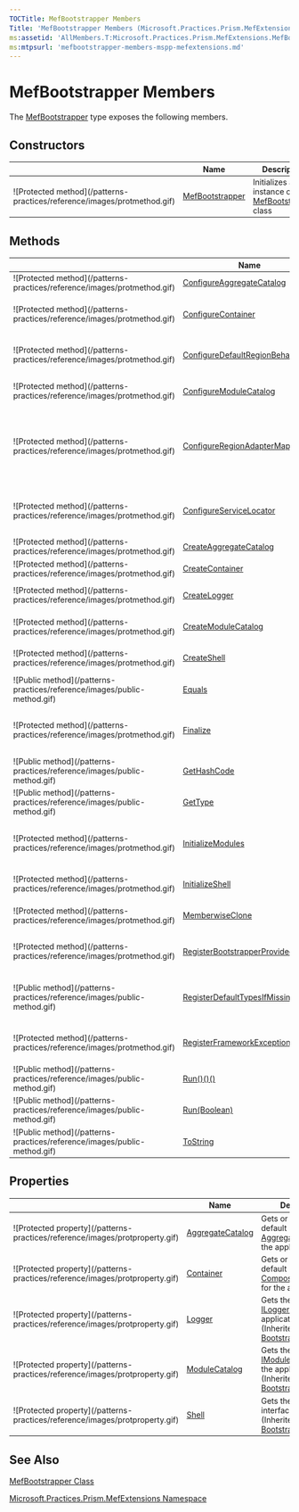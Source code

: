 ```yaml
---
TOCTitle: MefBootstrapper Members
Title: 'MefBootstrapper Members (Microsoft.Practices.Prism.MefExtensions)'
ms:assetid: 'AllMembers.T:Microsoft.Practices.Prism.MefExtensions.MefBootstrapper'
ms:mtpsurl: 'mefbootstrapper-members-mspp-mefextensions.md'
---
```



# MefBootstrapper Members

The [MefBootstrapper](https://msdn.microsoft.com/library/microsoft.practices.prism.mefextensions.mefbootstrapper) type exposes the following members.

## Constructors


<table>

<thead>
<tr class="header">
<th> </th>
<th>Name</th>
<th>Description</th>
</tr>
</thead>
<tbody>
<tr class="odd">
<td>![Protected method](/patterns-practices/reference/images/protmethod.gif)</td>
<td><a href="https://msdn.microsoft.com/library/microsoft.practices.prism.mefextensions.mefbootstrapper.">MefBootstrapper</a></td>
<td><div class="summary">
Initializes a new instance of the <a href="https://msdn.microsoft.com/library/microsoft.practices.prism.mefextensions.mefbootstrapper">MefBootstrapper</a> class
</div></td>
</tr>
</tbody>
</table>

## Methods


<table>

<thead>
<tr class="header">
<th> </th>
<th>Name</th>
<th>Description</th>
</tr>
</thead>
<tbody>
<tr class="odd">
<td>![Protected method](/patterns-practices/reference/images/protmethod.gif)</td>
<td><a href="https://msdn.microsoft.com/library/microsoft.practices.prism.mefextensions.mefbootstrapper.configureaggregatecatalog">ConfigureAggregateCatalog</a></td>
<td><div class="summary">
Configures the <a href="https://msdn.microsoft.com/library/microsoft.practices.prism.mefextensions.mefbootstrapper.aggregatecatalog">AggregateCatalog</a> used by MEF.
</div></td>
</tr>
<tr class="even">
<td>![Protected method](/patterns-practices/reference/images/protmethod.gif)</td>
<td><a href="https://msdn.microsoft.com/library/microsoft.practices.prism.mefextensions.mefbootstrapper.configurecontainer">ConfigureContainer</a></td>
<td><div class="summary">
Configures the <a href="http://msdn.microsoft.com/en-us/library/dd833553">CompositionContainer</a>. May be overwritten in a derived class to add specific type mappings required by the application.
</div></td>
</tr>
<tr class="odd">
<td>![Protected method](/patterns-practices/reference/images/protmethod.gif)</td>
<td><a href="https://msdn.microsoft.com/library/microsoft.practices.prism.bootstrapper.configuredefaultregionbehaviors">ConfigureDefaultRegionBehaviors</a></td>
<td><div class="summary">
Configures the <a href="https://msdn.microsoft.com/library/microsoft.practices.prism.regions.iregionbehaviorfactory">IRegionBehaviorFactory</a>. This will be the list of default behaviors that will be added to a region.
</div>
(Inherited from <a href="https://msdn.microsoft.com/library/microsoft.practices.prism.bootstrapper">Bootstrapper</a>.)</td>
</tr>
<tr class="even">
<td>![Protected method](/patterns-practices/reference/images/protmethod.gif)</td>
<td><a href="https://msdn.microsoft.com/library/microsoft.practices.prism.bootstrapper.configuremodulecatalog">ConfigureModuleCatalog</a></td>
<td><div class="summary">
Configures the <a href="https://msdn.microsoft.com/library/microsoft.practices.prism.modularity.imodulecatalog">IModuleCatalog</a> used by Prism.
</div>
(Inherited from <a href="https://msdn.microsoft.com/library/microsoft.practices.prism.bootstrapper">Bootstrapper</a>.)</td>
</tr>
<tr class="odd">
<td>![Protected method](/patterns-practices/reference/images/protmethod.gif)</td>
<td><a href="https://msdn.microsoft.com/library/microsoft.practices.prism.bootstrapper.configureregionadaptermappings">ConfigureRegionAdapterMappings</a></td>
<td><div class="summary">
Configures the default region adapter mappings to use in the application, in order to adapt UI controls defined in XAML to use a region and register it automatically. May be overwritten in a derived class to add specific mappings required by the application.
</div>
(Inherited from <a href="https://msdn.microsoft.com/library/microsoft.practices.prism.bootstrapper">Bootstrapper</a>.)</td>
</tr>
<tr class="even">
<td>![Protected method](/patterns-practices/reference/images/protmethod.gif)</td>
<td><a href="https://msdn.microsoft.com/library/microsoft.practices.prism.mefextensions.mefbootstrapper.configureservicelocator">ConfigureServiceLocator</a></td>
<td><div class="summary">
Configures the LocatorProvider for the ServiceLocator.
</div>
(Overrides <a href="https://msdn.microsoft.com/library/microsoft.practices.prism.bootstrapper.configureservicelocator">Bootstrapper.ConfigureServiceLocator()()()</a>.)</td>
</tr>
<tr class="odd">
<td>![Protected method](/patterns-practices/reference/images/protmethod.gif)</td>
<td><a href="https://msdn.microsoft.com/library/microsoft.practices.prism.mefextensions.mefbootstrapper.createaggregatecatalog">CreateAggregateCatalog</a></td>
<td><div class="summary">
Configures the <a href="https://msdn.microsoft.com/library/microsoft.practices.prism.mefextensions.mefbootstrapper.aggregatecatalog">AggregateCatalog</a> used by MEF.
</div></td>
</tr>
<tr class="even">
<td>![Protected method](/patterns-practices/reference/images/protmethod.gif)</td>
<td><a href="https://msdn.microsoft.com/library/microsoft.practices.prism.mefextensions.mefbootstrapper.createcontainer">CreateContainer</a></td>
<td><div class="summary">
Creates the <a href="http://msdn.microsoft.com/en-us/library/dd833553">CompositionContainer</a> that will be used as the default container.
</div></td>
</tr>
<tr class="odd">
<td>![Protected method](/patterns-practices/reference/images/protmethod.gif)</td>
<td><a href="https://msdn.microsoft.com/library/microsoft.practices.prism.bootstrapper.createlogger">CreateLogger</a></td>
<td><div class="summary">
Create the <a href="https://msdn.microsoft.com/library/microsoft.practices.prism.logging.iloggerfacade">ILoggerFacade</a> used by the bootstrapper.
</div>
(Inherited from <a href="https://msdn.microsoft.com/library/microsoft.practices.prism.bootstrapper">Bootstrapper</a>.)</td>
</tr>
<tr class="even">
<td>![Protected method](/patterns-practices/reference/images/protmethod.gif)</td>
<td><a href="https://msdn.microsoft.com/library/microsoft.practices.prism.bootstrapper.createmodulecatalog">CreateModuleCatalog</a></td>
<td><div class="summary">
Creates the <a href="https://msdn.microsoft.com/library/microsoft.practices.prism.modularity.imodulecatalog">IModuleCatalog</a> used by Prism.
</div>
(Inherited from <a href="https://msdn.microsoft.com/library/microsoft.practices.prism.bootstrapper">Bootstrapper</a>.)</td>
</tr>
<tr class="odd">
<td>![Protected method](/patterns-practices/reference/images/protmethod.gif)</td>
<td><a href="https://msdn.microsoft.com/library/microsoft.practices.prism.bootstrapper.createshell">CreateShell</a></td>
<td><div class="summary">
Creates the shell or main window of the application.
</div>
(Inherited from <a href="https://msdn.microsoft.com/library/microsoft.practices.prism.bootstrapper">Bootstrapper</a>.)</td>
</tr>
<tr class="even">
<td>![Public method](/patterns-practices/reference/images/public-method.gif)</td>
<td><a href="http://msdn.microsoft.com/en-us/library/bsc2ak47">Equals</a></td>
<td><div class="summary">
Determines whether the specified <a href="http://msdn.microsoft.com/en-us/library/e5kfa45b">Object</a> is equal to the current <a href="http://msdn.microsoft.com/en-us/library/e5kfa45b">Object</a>.
</div>
(Inherited from <a href="http://msdn.microsoft.com/en-us/library/e5kfa45b">Object</a>.)</td>
</tr>
<tr class="odd">
<td>![Protected method](/patterns-practices/reference/images/protmethod.gif)</td>
<td><a href="http://msdn.microsoft.com/en-us/library/4k87zsw7">Finalize</a></td>
<td><div class="summary">
Allows an object to try to free resources and perform other cleanup operations before it is reclaimed by garbage collection.
</div>
(Inherited from <a href="http://msdn.microsoft.com/en-us/library/e5kfa45b">Object</a>.)</td>
</tr>
<tr class="even">
<td>![Public method](/patterns-practices/reference/images/public-method.gif)</td>
<td><a href="http://msdn.microsoft.com/en-us/library/zdee4b3y">GetHashCode</a></td>
<td><div class="summary">
Serves as a hash function for a particular type.
</div>
(Inherited from <a href="http://msdn.microsoft.com/en-us/library/e5kfa45b">Object</a>.)</td>
</tr>
<tr class="odd">
<td>![Public method](/patterns-practices/reference/images/public-method.gif)</td>
<td><a href="http://msdn.microsoft.com/en-us/library/dfwy45w9">GetType</a></td>
<td><div class="summary">
Gets the <a href="http://msdn.microsoft.com/en-us/library/42892f65">Type</a> of the current instance.
</div>
(Inherited from <a href="http://msdn.microsoft.com/en-us/library/e5kfa45b">Object</a>.)</td>
</tr>
<tr class="even">
<td>![Protected method](/patterns-practices/reference/images/protmethod.gif)</td>
<td><a href="https://msdn.microsoft.com/library/microsoft.practices.prism.mefextensions.mefbootstrapper.initializemodules">InitializeModules</a></td>
<td><div class="summary">
Initializes the modules. May be overwritten in a derived class to use a custom Modules Catalog
</div>
(Overrides <a href="https://msdn.microsoft.com/library/microsoft.practices.prism.bootstrapper.initializemodules">Bootstrapper.InitializeModules()()()</a>.)</td>
</tr>
<tr class="odd">
<td>![Protected method](/patterns-practices/reference/images/protmethod.gif)</td>
<td><a href="https://msdn.microsoft.com/library/microsoft.practices.prism.mefextensions.mefbootstrapper.initializeshell">InitializeShell</a></td>
<td><div class="summary">
Initializes the shell.
</div>
(Overrides <a href="https://msdn.microsoft.com/library/microsoft.practices.prism.bootstrapper.initializeshell">Bootstrapper.InitializeShell()()()</a>.)</td>
</tr>
<tr class="even">
<td>![Protected method](/patterns-practices/reference/images/protmethod.gif)</td>
<td><a href="http://msdn.microsoft.com/en-us/library/57ctke0a">MemberwiseClone</a></td>
<td><div class="summary">
Creates a shallow copy of the current <a href="http://msdn.microsoft.com/en-us/library/e5kfa45b">Object</a>.
</div>
(Inherited from <a href="http://msdn.microsoft.com/en-us/library/e5kfa45b">Object</a>.)</td>
</tr>
<tr class="odd">
<td>![Protected method](/patterns-practices/reference/images/protmethod.gif)</td>
<td><a href="https://msdn.microsoft.com/library/microsoft.practices.prism.mefextensions.mefbootstrapper.registerbootstrapperprovidedtypes">RegisterBootstrapperProvidedTypes</a></td>
<td><div class="summary">
Helper method for configuring the <a href="http://msdn.microsoft.com/en-us/library/dd833553">CompositionContainer</a>. Registers all the types direct instantiated by the bootstrapper with the container.
</div></td>
</tr>
<tr class="even">
<td>![Public method](/patterns-practices/reference/images/public-method.gif)</td>
<td><a href="https://msdn.microsoft.com/library/microsoft.practices.prism.mefextensions.mefbootstrapper.registerdefaulttypesifmissing">RegisterDefaultTypesIfMissing</a></td>
<td><div class="summary">
Helper method for configuring the <a href="http://msdn.microsoft.com/en-us/library/dd833553">CompositionContainer</a>. Registers defaults for all the types necessary for Prism to work, if they are not already registered.
</div></td>
</tr>
<tr class="odd">
<td>![Protected method](/patterns-practices/reference/images/protmethod.gif)</td>
<td><a href="https://msdn.microsoft.com/library/microsoft.practices.prism.bootstrapper.registerframeworkexceptiontypes">RegisterFrameworkExceptionTypes</a></td>
<td><div class="summary">
Registers the <a href="http://msdn.microsoft.com/en-us/library/42892f65">Type</a>s of the Exceptions that are not considered root exceptions by the <a href="https://msdn.microsoft.com/library/microsoft.practices.prism.exceptionextensions">ExceptionExtensions</a>.
</div>
(Inherited from <a href="https://msdn.microsoft.com/library/microsoft.practices.prism.bootstrapper">Bootstrapper</a>.)</td>
</tr>
<tr class="even">
<td>![Public method](/patterns-practices/reference/images/public-method.gif)</td>
<td><a href="https://msdn.microsoft.com/library/microsoft.practices.prism.bootstrapper.run">Run()()()</a></td>
<td><div class="summary">
Runs the bootstrapper process.
</div>
(Inherited from <a href="https://msdn.microsoft.com/library/microsoft.practices.prism.bootstrapper">Bootstrapper</a>.)</td>
</tr>
<tr class="odd">
<td>![Public method](/patterns-practices/reference/images/public-method.gif)</td>
<td><a href="https://msdn.microsoft.com/library/microsoft.practices.prism.mefextensions.mefbootstrapper.run(system.boolean)">Run(Boolean)</a></td>
<td><div class="summary">
Run the bootstrapper process.
</div>
(Overrides <a href="https://msdn.microsoft.com/library/microsoft.practices.prism.bootstrapper.run(system.boolean)">Bootstrapper.Run(Boolean)</a>.)</td>
</tr>
<tr class="even">
<td>![Public method](/patterns-practices/reference/images/public-method.gif)</td>
<td><a href="http://msdn.microsoft.com/en-us/library/7bxwbwt2">ToString</a></td>
<td><div class="summary">
Returns a string that represents the current object.
</div>
(Inherited from <a href="http://msdn.microsoft.com/en-us/library/e5kfa45b">Object</a>.)</td>
</tr>
</tbody>
</table>

## Properties


<table>

<thead>
<tr class="header">
<th> </th>
<th>Name</th>
<th>Description</th>
</tr>
</thead>
<tbody>
<tr class="odd">
<td>![Protected property](/patterns-practices/reference/images/protproperty.gif)</td>
<td><a href="https://msdn.microsoft.com/library/microsoft.practices.prism.mefextensions.mefbootstrapper.aggregatecatalog">AggregateCatalog</a></td>
<td><div class="summary">
Gets or sets the default <a href="https://msdn.microsoft.com/library/microsoft.practices.prism.mefextensions.mefbootstrapper.aggregatecatalog">AggregateCatalog</a> for the application.
</div></td>
</tr>
<tr class="even">
<td>![Protected property](/patterns-practices/reference/images/protproperty.gif)</td>
<td><a href="https://msdn.microsoft.com/library/microsoft.practices.prism.mefextensions.mefbootstrapper.container">Container</a></td>
<td><div class="summary">
Gets or sets the default <a href="http://msdn.microsoft.com/en-us/library/dd833553">CompositionContainer</a> for the application.
</div></td>
</tr>
<tr class="odd">
<td>![Protected property](/patterns-practices/reference/images/protproperty.gif)</td>
<td><a href="https://msdn.microsoft.com/library/microsoft.practices.prism.bootstrapper.logger">Logger</a></td>
<td><div class="summary">
Gets the <a href="https://msdn.microsoft.com/library/microsoft.practices.prism.logging.iloggerfacade">ILoggerFacade</a> for the application.
</div>
(Inherited from <a href="https://msdn.microsoft.com/library/microsoft.practices.prism.bootstrapper">Bootstrapper</a>.)</td>
</tr>
<tr class="even">
<td>![Protected property](/patterns-practices/reference/images/protproperty.gif)</td>
<td><a href="https://msdn.microsoft.com/library/microsoft.practices.prism.bootstrapper.modulecatalog">ModuleCatalog</a></td>
<td><div class="summary">
Gets the default <a href="https://msdn.microsoft.com/library/microsoft.practices.prism.modularity.imodulecatalog">IModuleCatalog</a> for the application.
</div>
(Inherited from <a href="https://msdn.microsoft.com/library/microsoft.practices.prism.bootstrapper">Bootstrapper</a>.)</td>
</tr>
<tr class="odd">
<td>![Protected property](/patterns-practices/reference/images/protproperty.gif)</td>
<td><a href="https://msdn.microsoft.com/library/microsoft.practices.prism.bootstrapper.shell">Shell</a></td>
<td><div class="summary">
Gets the shell user interface
</div>
(Inherited from <a href="https://msdn.microsoft.com/library/microsoft.practices.prism.bootstrapper">Bootstrapper</a>.)</td>
</tr>
</tbody>
</table>

## See Also

[MefBootstrapper Class](https://msdn.microsoft.com/library/microsoft.practices.prism.mefextensions.mefbootstrapper)

[Microsoft.Practices.Prism.MefExtensions Namespace](https://msdn.microsoft.com/library/microsoft.practices.prism.mefextensions)
